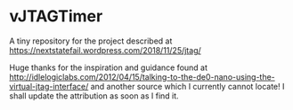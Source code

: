 # vJTAGTimer
A tiny repository for the project described at https://nextstatefail.wordpress.com/2018/11/25/jtag/

Huge thanks for the inspiration and guidance found at http://idlelogiclabs.com/2012/04/15/talking-to-the-de0-nano-using-the-virtual-jtag-interface/ and another source which I currently cannot locate! I shall update the attribution as soon as I find it.
